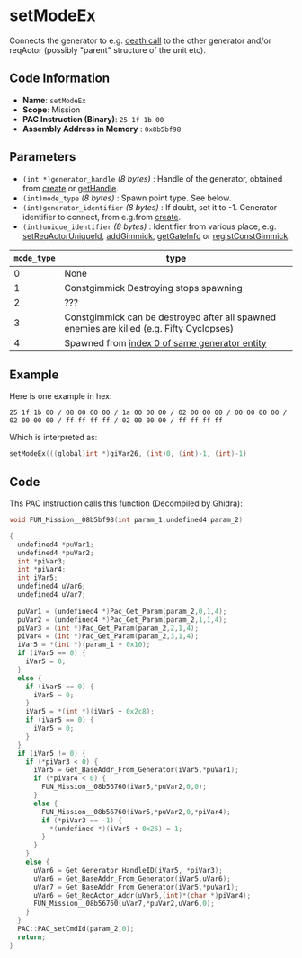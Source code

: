 # setModeEx

Connects the generator to e.g. [death call](./setdeathcall.md) to the other generator and/or reqActor (possibly "parent" structure of the unit etc).

## Code Information

- **Name**: `setModeEx`
- **Scope**: Mission
- **PAC Instruction (Binary)**: `25 1f 1b 00`
- **Assembly Address in Memory** : `0x8b5bf98`

## Parameters

- `(int *)generator_handle` *(8 bytes)* : Handle of the generator, obtained from [create](./create.md) or [getHandle](./gethandle.md).
- `(int)mode_type` *(8 bytes)* : Spawn point type. See below.
- `(int)generator_identifier` *(8 bytes)* : If doubt, set it to -1. Generator identifier to connect, from e.g.from [create](./create.md).
- `(int)unique_identifier` *(8 bytes)* : Identifier from various place, e.g. [setReqActorUniqueId](./setreqactoruniqueid.md), [addGimmick](./addgimmick.md), [getGateInfo](./getgateinfo.md) or [registConstGimmick](./registconstgimmick.md).

|`mode_type`|type|
|---|---|
|0|None|
|1|Constgimmick Destroying stops spawning|
|2|???|
|3|Constgimmick can be destroyed after all spawned enemies are killed (e.g. Fifty Cyclopses)|
|4|Spawned from [index 0 of same generator entity](./guide/how-to-create-an-enemy-target.md#reqactor-method)|

## Example

Here is one example in hex:

```25 1f 1b 00 / 08 00 00 00 / 1a 00 00 00 / 02 00 00 00 / 00 00 00 00 / 02 00 00 00 / ff ff ff ff / 02 00 00 00 / ff ff ff ff```

Which is interpreted as:

```c
setModeEx(((global)int *)giVar26, (int)0, (int)-1, (int)-1)
```

## Code

Ths PAC instruction calls this function (Decompiled by Ghidra):

```c
void FUN_Mission__08b5bf98(int param_1,undefined4 param_2)

{
  undefined4 *puVar1;
  undefined4 *puVar2;
  int *piVar3;
  int *piVar4;
  int iVar5;
  undefined4 uVar6;
  undefined4 uVar7;
  
  puVar1 = (undefined4 *)Pac_Get_Param(param_2,0,1,4);
  puVar2 = (undefined4 *)Pac_Get_Param(param_2,1,1,4);
  piVar3 = (int *)Pac_Get_Param(param_2,2,1,4);
  piVar4 = (int *)Pac_Get_Param(param_2,3,1,4);
  iVar5 = *(int *)(param_1 + 0x10);
  if (iVar5 == 0) {
    iVar5 = 0;
  }
  else {
    if (iVar5 == 0) {
      iVar5 = 0;
    }
    iVar5 = *(int *)(iVar5 + 0x2c8);
    if (iVar5 == 0) {
      iVar5 = 0;
    }
  }
  if (iVar5 != 0) {
    if (*piVar3 < 0) {
      iVar5 = Get_BaseAddr_From_Generator(iVar5,*puVar1);
      if (*piVar4 < 0) {
        FUN_Mission__08b56760(iVar5,*puVar2,0,0);
      }
      else {
        FUN_Mission__08b56760(iVar5,*puVar2,0,*piVar4);
        if (*piVar3 == -1) {
          *(undefined *)(iVar5 + 0x26) = 1;
        }
      }
    }
    else {
      uVar6 = Get_Generator_HandleID(iVar5, *piVar3);
      uVar6 = Get_BaseAddr_From_Generator(iVar5,uVar6);
      uVar7 = Get_BaseAddr_From_Generator(iVar5,*puVar1);
      uVar6 = Get_ReqActor_Addr(uVar6,(int)*(char *)piVar4);
      FUN_Mission__08b56760(uVar7,*puVar2,uVar6,0);
    }
  }
  PAC::PAC_setCmdId(param_2,0);
  return;
}
```

